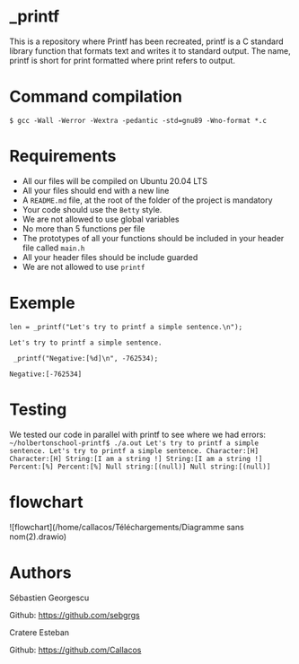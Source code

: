 # _printf
This is a repository where Printf has been recreated, printf is a C standard library function that formats text and writes it to standard output. The name, printf is short for print formatted where print refers to output.



# Command compilation

```
$ gcc -Wall -Werror -Wextra -pedantic -std=gnu89 -Wno-format *.c
```

# Requirements

-   All our files will be compiled on Ubuntu 20.04 LTS 
-   All your files should end with a new line
-   A `README.md` file, at the root of the folder of the project is mandatory
-   Your code should use the `Betty` style.
-   We are not allowed to use global variables
-   No more than 5 functions per file
-   The prototypes of all your functions should be included in your header file called `main.h`
-   All your header files should be include guarded
-  We are not allowed to use `printf`  

# Exemple 

```
len = _printf("Let's try to printf a simple sentence.\n");
```
```
Let's try to printf a simple sentence.
```
```
 _printf("Negative:[%d]\n", -762534);
```
```
Negative:[-762534]
```
# Testing
We tested our code in parallel with printf to see where we had errors:
`~/holbertonschool-printf$ ./a.out
Let's try to printf a simple sentence.
Let's try to printf a simple sentence.
Character:[H]
Character:[H]
String:[I am a string !]
String:[I am a string !]
Percent:[%]
Percent:[%]
Null string:[(null)]
Null string:[(null)]`


# flowchart 
![flowchart](/home/callacos/Téléchargements/Diagramme sans nom(2).drawio)




# Authors
Sébastien Georgescu  

Github: https://github.com/sebgrgs

Cratere Esteban  
 
Github: https://github.com/Callacos